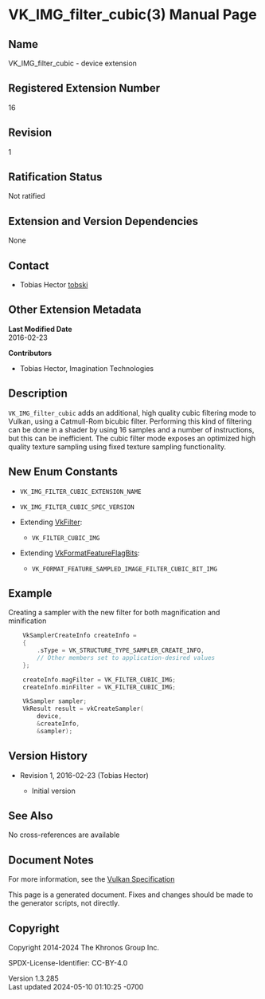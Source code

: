 # VK_IMG_filter_cubic(3) Manual Page

## Name

VK_IMG_filter_cubic - device extension



## <a href="#_registered_extension_number" class="anchor"></a>Registered Extension Number

16

## <a href="#_revision" class="anchor"></a>Revision

1

## <a href="#_ratification_status" class="anchor"></a>Ratification Status

Not ratified

## <a href="#_extension_and_version_dependencies" class="anchor"></a>Extension and Version Dependencies

None

## <a href="#_contact" class="anchor"></a>Contact

- Tobias Hector <a
  href="https://github.com/KhronosGroup/Vulkan-Docs/issues/new?body=%5BVK_IMG_filter_cubic%5D%20@tobski%0A*Here%20describe%20the%20issue%20or%20question%20you%20have%20about%20the%20VK_IMG_filter_cubic%20extension*"
  target="_blank" rel="nofollow noopener"><em></em>tobski</a>

## <a href="#_other_extension_metadata" class="anchor"></a>Other Extension Metadata

**Last Modified Date**  
2016-02-23

**Contributors**  
- Tobias Hector, Imagination Technologies

## <a href="#_description" class="anchor"></a>Description

`VK_IMG_filter_cubic` adds an additional, high quality cubic filtering
mode to Vulkan, using a Catmull-Rom bicubic filter. Performing this kind
of filtering can be done in a shader by using 16 samples and a number of
instructions, but this can be inefficient. The cubic filter mode exposes
an optimized high quality texture sampling using fixed texture sampling
functionality.

## <a href="#_new_enum_constants" class="anchor"></a>New Enum Constants

- `VK_IMG_FILTER_CUBIC_EXTENSION_NAME`

- `VK_IMG_FILTER_CUBIC_SPEC_VERSION`

- Extending [VkFilter](https://registry.khronos.org/vulkan/specs/1.3-extensions/man/html/VkFilter.html):

  - `VK_FILTER_CUBIC_IMG`

- Extending [VkFormatFeatureFlagBits](https://registry.khronos.org/vulkan/specs/1.3-extensions/man/html/VkFormatFeatureFlagBits.html):

  - `VK_FORMAT_FEATURE_SAMPLED_IMAGE_FILTER_CUBIC_BIT_IMG`

## <a href="#_example" class="anchor"></a>Example

Creating a sampler with the new filter for both magnification and
minification

``` c
    VkSamplerCreateInfo createInfo =
    {
        .sType = VK_STRUCTURE_TYPE_SAMPLER_CREATE_INFO,
        // Other members set to application-desired values
    };

    createInfo.magFilter = VK_FILTER_CUBIC_IMG;
    createInfo.minFilter = VK_FILTER_CUBIC_IMG;

    VkSampler sampler;
    VkResult result = vkCreateSampler(
        device,
        &createInfo,
        &sampler);
```

## <a href="#_version_history" class="anchor"></a>Version History

- Revision 1, 2016-02-23 (Tobias Hector)

  - Initial version

## <a href="#_see_also" class="anchor"></a>See Also

No cross-references are available

## <a href="#_document_notes" class="anchor"></a>Document Notes

For more information, see the <a
href="https://registry.khronos.org/vulkan/specs/1.3-extensions/html/vkspec.html#VK_IMG_filter_cubic"
target="_blank" rel="noopener">Vulkan Specification</a>

This page is a generated document. Fixes and changes should be made to
the generator scripts, not directly.

## <a href="#_copyright" class="anchor"></a>Copyright

Copyright 2014-2024 The Khronos Group Inc.

SPDX-License-Identifier: CC-BY-4.0

Version 1.3.285  
Last updated 2024-05-10 01:10:25 -0700
